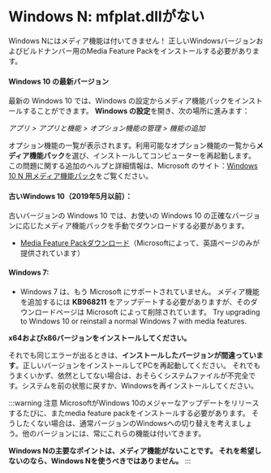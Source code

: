 # Windows N: mfplat.dllがない

Windows Nにはメディア機能は付いてきません！ 正しいWindowsバージョンおよびビルドナンバー用のMedia Feature Packをインストールする必要があります。

#### Windows 10 の最新バージョン
最新の Windows 10 では、Windows の設定からメディア機能パックをインストールすることができます。 **Windows の設定**を開き、次の場所に進みます：

*アプリ > アプリと機能 > オプション機能の管理 > 機能の追加*

オプション機能の一覧が表示されます。利用可能なオプション機能の一覧から**メディア機能パック**を選び、インストールしてコンピューターを再起動します。 この問題に関する追加のヘルプと詳細情報は、Microsoft のサイト：[Windows 10 N 用メディア機能パック](https://support.microsoft.com/en-us/help/4516397/media-feature-pack-for-windows-10-n-november-2019)をご覧ください。

#### 古いWindows 10（2019年5月以前）：
古いバージョンの Windows 10 では、お使いの Windows 10 の正確なバージョンに応じたメディア機能パックを手動でダウンロードする必要があります。
  * [Media Feature Packダウンロード](https://www.microsoft.com/en-us/software-download/mediafeaturepack)（Microsoftによって、英語ページのみが提供されています）

#### Windows 7:
  * Windows 7 は、もう Microsoft にサポートされていません。 メディア機能を追加するには **KB968211** をアップデートする必要がありますが、そのダウンロードページは Microsoft によって削除されています。 Try upgrading to Windows 10 or reinstall a normal Windows 7 with media features.

**x64およびx86バージョンをインストールしてください。**

それでも同じエラーが出るときは、**インストールしたバージョンが間違っています**。正しいバージョンをインストールしてPCを再起動してください。 それでもうまくいかず、依然としてない場合は、おそらくシステムファイルが不完全です。システムを前の状態に戻すか、Windowsを再インストールしてください。

:::warning
注意 MicrosoftがWindows 10のメジャーなアップデートをリリースするたびに、またmedia feature packをインストールする必要があります。 そうしたくない場合は、通常バージョンのWindowsへの切り替えを考えましょう。他のバージョンには、常にこれらの機能は付いてきます。

**Windows Nの主要なポイントは、メディア機能がないことです。 それを希望しないのなら、Windows Nを使うべきではありません。**
:::
